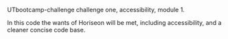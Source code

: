 UTbootcamp-challenge
challenge one, accessibility, module 1.


In this code the wants of Horiseon will be met, including accessibility, and a cleaner concise code base. 